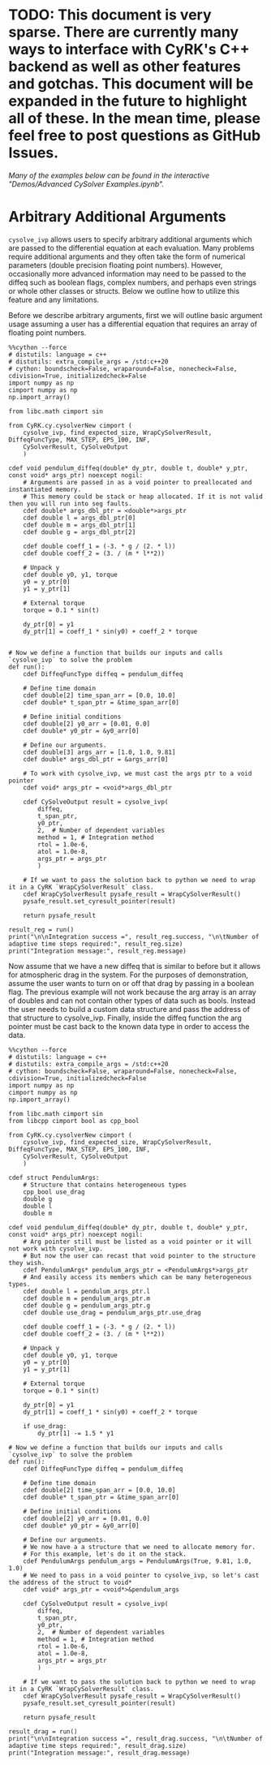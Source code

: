 # TODO: This document is very sparse. There are currently many ways to interface with CyRK's C++ backend as well as other features and gotchas. This document will be expanded in the future to highlight all of these. In the mean time, please feel free to post questions as GitHub Issues.

_Many of the examples below can be found in the interactive "Demos/Advanced CySolver Examples.ipynb"._

# Arbitrary Additional Arguments

`cysolve_ivp` allows users to specify arbitrary additional arguments which are passed to the differential equation at each evaluation. Many problems require additional arguments and they often take the form of numerical parameters (double precision floating point numbers). However, occasionally more advanced information may need to be passed to the diffeq such as boolean flags, complex numbers, and perhaps even strings or whole other classes or structs. Below we outline how to utilize this feature and any limitations.

Before we describe arbitrary arguments, first we will outline basic argument usage assuming a user has a differential equation that requires an array of floating point numbers.
```cython
%%cython --force 
# distutils: language = c++
# distutils: extra_compile_args = /std:c++20
# cython: boundscheck=False, wraparound=False, nonecheck=False, cdivision=True, initializedcheck=False
import numpy as np
cimport numpy as np
np.import_array()

from libc.math cimport sin

from CyRK.cy.cysolverNew cimport (
    cysolve_ivp, find_expected_size, WrapCySolverResult, DiffeqFuncType, MAX_STEP, EPS_100, INF,
    CySolverResult, CySolveOutput
    )

cdef void pendulum_diffeq(double* dy_ptr, double t, double* y_ptr, const void* args_ptr) noexcept nogil:
    # Arguments are passed in as a void pointer to preallocated and instantiated memory. 
    # This memory could be stack or heap allocated. If it is not valid then you will run into seg faults.
    cdef double* args_dbl_ptr = <double*>args_ptr
    cdef double l = args_dbl_ptr[0]
    cdef double m = args_dbl_ptr[1]
    cdef double g = args_dbl_ptr[2]

    cdef double coeff_1 = (-3. * g / (2. * l))
    cdef double coeff_2 = (3. / (m * l**2))

    # Unpack y
    cdef double y0, y1, torque
    y0 = y_ptr[0]
    y1 = y_ptr[1]

    # External torque
    torque = 0.1 * sin(t)

    dy_ptr[0] = y1
    dy_ptr[1] = coeff_1 * sin(y0) + coeff_2 * torque


# Now we define a function that builds our inputs and calls `cysolve_ivp` to solve the problem
def run():
    cdef DiffeqFuncType diffeq = pendulum_diffeq

    # Define time domain
    cdef double[2] time_span_arr = [0.0, 10.0]
    cdef double* t_span_ptr = &time_span_arr[0]
    
    # Define initial conditions
    cdef double[2] y0_arr = [0.01, 0.0]
    cdef double* y0_ptr = &y0_arr[0]
    
    # Define our arguments.
    cdef double[3] args_arr = [1.0, 1.0, 9.81]
    cdef double* args_dbl_ptr = &args_arr[0]

    # To work with cysolve_ivp, we must cast the args ptr to a void pointer
    cdef void* args_ptr = <void*>args_dbl_ptr

    cdef CySolveOutput result = cysolve_ivp(
        diffeq,
        t_span_ptr,
        y0_ptr,
        2,  # Number of dependent variables
        method = 1, # Integration method
        rtol = 1.0e-6,
        atol = 1.0e-8,
        args_ptr = args_ptr
        )

    # If we want to pass the solution back to python we need to wrap it in a CyRK `WrapCySolverResult` class.
    cdef WrapCySolverResult pysafe_result = WrapCySolverResult()
    pysafe_result.set_cyresult_pointer(result)

    return pysafe_result

result_reg = run()
print("\n\nIntegration success =", result_reg.success, "\n\tNumber of adaptive time steps required:", result_reg.size)
print("Integration message:", result_reg.message)
```

Now assume that we have a new diffeq that is similar to before but it allows for atmospheric drag in the system. For the purposes of demonstration, assume the user wants to turn on or off that drag by passing in a boolean flag. The previous example will not work because the arg array is an array of doubles and can not contain other types of data such as bools. Instead the user needs to build a custom data structure and pass the address of that structure to cysolve_ivp. Finally, inside the diffeq function the arg pointer must be cast back to the known data type in order to access the data.

```cython
%%cython --force 
# distutils: language = c++
# distutils: extra_compile_args = /std:c++20
# cython: boundscheck=False, wraparound=False, nonecheck=False, cdivision=True, initializedcheck=False
import numpy as np
cimport numpy as np
np.import_array()

from libc.math cimport sin
from libcpp cimport bool as cpp_bool

from CyRK.cy.cysolverNew cimport (
    cysolve_ivp, find_expected_size, WrapCySolverResult, DiffeqFuncType, MAX_STEP, EPS_100, INF,
    CySolverResult, CySolveOutput
    )

cdef struct PendulumArgs:
    # Structure that contains heterogeneous types
    cpp_bool use_drag
    double g
    double l
    double m

cdef void pendulum_diffeq(double* dy_ptr, double t, double* y_ptr, const void* args_ptr) noexcept nogil:
    # Arg pointer still must be listed as a void pointer or it will not work with cysolve_ivp.
    # But now the user can recast that void pointer to the structure they wish.
    cdef PendulumArgs* pendulum_args_ptr = <PendulumArgs*>args_ptr
    # And easily access its members which can be many heterogeneous types.
    cdef double l = pendulum_args_ptr.l
    cdef double m = pendulum_args_ptr.m
    cdef double g = pendulum_args_ptr.g
    cdef double use_drag = pendulum_args_ptr.use_drag

    cdef double coeff_1 = (-3. * g / (2. * l))
    cdef double coeff_2 = (3. / (m * l**2))

    # Unpack y
    cdef double y0, y1, torque
    y0 = y_ptr[0]
    y1 = y_ptr[1]

    # External torque
    torque = 0.1 * sin(t)

    dy_ptr[0] = y1
    dy_ptr[1] = coeff_1 * sin(y0) + coeff_2 * torque

    if use_drag:
        dy_ptr[1] -= 1.5 * y1

# Now we define a function that builds our inputs and calls `cysolve_ivp` to solve the problem
def run():
    cdef DiffeqFuncType diffeq = pendulum_diffeq

    # Define time domain
    cdef double[2] time_span_arr = [0.0, 10.0]
    cdef double* t_span_ptr = &time_span_arr[0]
    
    # Define initial conditions
    cdef double[2] y0_arr = [0.01, 0.0]
    cdef double* y0_ptr = &y0_arr[0]
    
    # Define our arguments.
    # We now have a a structure that we need to allocate memory for.
    # For this example, let's do it on the stack. 
    cdef PendulumArgs pendulum_args = PendulumArgs(True, 9.81, 1.0, 1.0)
    # We need to pass in a void pointer to cysolve_ivp, so let's cast the address of the struct to void*
    cdef void* args_ptr = <void*>&pendulum_args

    cdef CySolveOutput result = cysolve_ivp(
        diffeq,
        t_span_ptr,
        y0_ptr,
        2,  # Number of dependent variables
        method = 1, # Integration method
        rtol = 1.0e-6,
        atol = 1.0e-8,
        args_ptr = args_ptr
        )

    # If we want to pass the solution back to python we need to wrap it in a CyRK `WrapCySolverResult` class.
    cdef WrapCySolverResult pysafe_result = WrapCySolverResult()
    pysafe_result.set_cyresult_pointer(result)

    return pysafe_result

result_drag = run()
print("\n\nIntegration success =", result_drag.success, "\n\tNumber of adaptive time steps required:", result_drag.size)
print("Integration message:", result_drag.message)
```